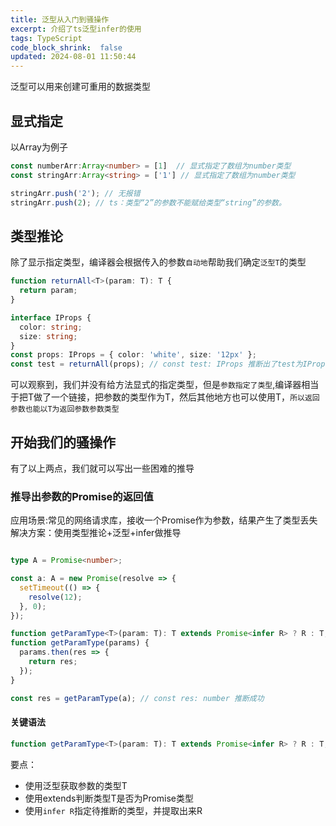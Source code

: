 ```yaml
---
title: 泛型从入门到骚操作
excerpt: 介绍了ts泛型infer的使用
tags: TypeScript
code_block_shrink:  false
updated: 2024-08-01 11:50:44
---
```

泛型可以用来创建可重用的数据类型
## 显式指定
以Array为例子
```ts
const numberArr:Array<number> = [1]  // 显式指定了数组为number类型
const stringArr:Array<string> = ['1'] // 显式指定了数组为number类型

stringArr.push('2'); // 无报错
stringArr.push(2); // ts：类型“2”的参数不能赋给类型“string”的参数。
```

## 类型推论
除了显示指定类型，编译器会根据传入的参数`自动地`帮助我们确定`泛型T`的类型
```ts
function returnAll<T>(param: T): T {
  return param;
}

interface IProps {
  color: string;
  size: string;
}
const props: IProps = { color: 'white', size: '12px' };
const test = returnAll(props); // const test: IProps 推断出了test为IProps
```
可以观察到，我们并没有给方法显式的指定类型，但是`参数指定了类型`,编译器相当于把T做了一个链接，把参数的类型作为T，然后其他地方也可以使用T，`所以返回参数也能以T为返回参数参数类型`

## 开始我们的骚操作
有了以上两点，我们就可以写出一些困难的推导
### 推导出参数的Promise的返回值
应用场景:常见的网络请求库，接收一个Promise作为参数，结果产生了类型丢失
解决方案：使用类型推论+泛型+infer做推导
```ts

type A = Promise<number>;

const a: A = new Promise(resolve => {
  setTimeout(() => {
    resolve(12);
  }, 0);
});

function getParamType<T>(param: T): T extends Promise<infer R> ? R : T;
function getParamType(params) {
  params.then(res => {
    return res;
  });
}

const res = getParamType(a); // const res: number 推断成功
```
#### 关键语法
```ts
function getParamType<T>(param: T): T extends Promise<infer R> ? R : T;
```
要点：
- 使用泛型获取参数的类型T
- 使用extends判断类型T是否为Promise类型
- 使用`infer R`指定待推断的类型，并提取出来R
